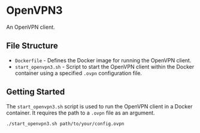 # OpenVPN3

An OpenVPN client. 

## File Structure

- `Dockerfile` - Defines the Docker image for running the OpenVPN client.
- `start_openvpn3.sh` - Script to start the OpenVPN client within the Docker container using a specified `.ovpn` configuration file.

## Getting Started

The `start_openvpn3.sh` script is used to run the OpenVPN client in a Docker container. It requires the path to a `.ovpn` file as an argument.


```bash
./start_openvpn3.sh path/to/your/config.ovpn
```
